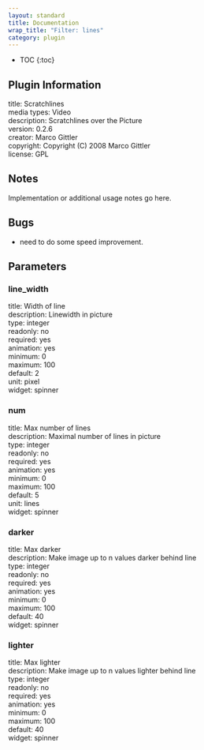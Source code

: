 ```yaml
---
layout: standard
title: Documentation
wrap_title: "Filter: lines"
category: plugin
---
```

* TOC
{:toc}

## Plugin Information

title: Scratchlines  
media types:
Video  
description: Scratchlines over the Picture  
version: 0.2.6  
creator: Marco Gittler  
copyright: Copyright (C) 2008 Marco Gittler  
license: GPL  

## Notes

Implementation or additional usage notes go here.

## Bugs

* need to do some speed improvement.


## Parameters

### line_width

title: Width of line    
description:
Linewidth in picture  
type: integer  
readonly: no  
required: yes  
animation: yes  
minimum: 0  
maximum: 100  
default: 2  
unit: pixel  
widget: spinner  

### num

title: Max number of lines    
description:
Maximal number of lines in picture  
type: integer  
readonly: no  
required: yes  
animation: yes  
minimum: 0  
maximum: 100  
default: 5  
unit: lines  
widget: spinner  

### darker

title: Max darker    
description:
Make image up to n values darker behind line  
type: integer  
readonly: no  
required: yes  
animation: yes  
minimum: 0  
maximum: 100  
default: 40  
widget: spinner  

### lighter

title: Max lighter    
description:
Make image up to n values lighter behind line  
type: integer  
readonly: no  
required: yes  
animation: yes  
minimum: 0  
maximum: 100  
default: 40  
widget: spinner  

